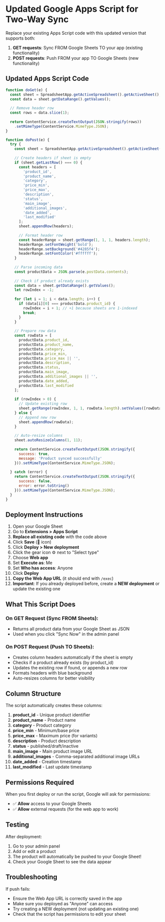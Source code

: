 # Updated Google Apps Script for Two-Way Sync

Replace your existing Apps Script code with this updated version that supports both:
1. **GET requests**: Sync FROM Google Sheets TO your app (existing functionality)
2. **POST requests**: Push FROM your app TO Google Sheets (new functionality)

## Updated Apps Script Code

```javascript
function doGet(e) {
  const sheet = SpreadsheetApp.getActiveSpreadsheet().getActiveSheet();
  const data = sheet.getDataRange().getValues();
  
  // Remove header row
  const rows = data.slice(1);
  
  return ContentService.createTextOutput(JSON.stringify(rows))
    .setMimeType(ContentService.MimeType.JSON);
}

function doPost(e) {
  try {
    const sheet = SpreadsheetApp.getActiveSpreadsheet().getActiveSheet();
    
    // Create headers if sheet is empty
    if (sheet.getLastRow() === 0) {
      const headers = [
        'product_id',
        'product_name', 
        'category',
        'price_min',
        'price_max',
        'description',
        'status',
        'main_image',
        'additional_images',
        'date_added',
        'last_modified'
      ];
      sheet.appendRow(headers);
      
      // Format header row
      const headerRange = sheet.getRange(1, 1, 1, headers.length);
      headerRange.setFontWeight('bold');
      headerRange.setBackground('#4285f4');
      headerRange.setFontColor('#ffffff');
    }
    
    // Parse incoming data
    const productData = JSON.parse(e.postData.contents);
    
    // Check if product already exists
    const data = sheet.getDataRange().getValues();
    let rowIndex = -1;
    
    for (let i = 1; i < data.length; i++) {
      if (data[i][0] === productData.product_id) {
        rowIndex = i + 1; // +1 because sheets are 1-indexed
        break;
      }
    }
    
    // Prepare row data
    const rowData = [
      productData.product_id,
      productData.product_name,
      productData.category,
      productData.price_min,
      productData.price_max || '',
      productData.description,
      productData.status,
      productData.main_image,
      productData.additional_images || '',
      productData.date_added,
      productData.last_modified
    ];
    
    if (rowIndex > 0) {
      // Update existing row
      sheet.getRange(rowIndex, 1, 1, rowData.length).setValues([rowData]);
    } else {
      // Append new row
      sheet.appendRow(rowData);
    }
    
    // Auto-resize columns
    sheet.autoResizeColumns(1, 11);
    
    return ContentService.createTextOutput(JSON.stringify({
      success: true,
      message: 'Product synced successfully'
    })).setMimeType(ContentService.MimeType.JSON);
    
  } catch (error) {
    return ContentService.createTextOutput(JSON.stringify({
      success: false,
      error: error.toString()
    })).setMimeType(ContentService.MimeType.JSON);
  }
}
```

## Deployment Instructions

1. Open your Google Sheet
2. Go to **Extensions > Apps Script**
3. **Replace all existing code** with the code above
4. Click **Save** (💾 icon)
5. Click **Deploy > New deployment**
6. Click the gear icon ⚙️ next to "Select type"
7. Choose **Web app**
8. Set **Execute as**: Me
9. Set **Who has access**: Anyone
10. Click **Deploy**
11. **Copy the Web App URL** (it should end with `/exec`)
12. **Important**: If you already deployed before, create a **NEW deployment** or update the existing one

## What This Script Does

### On GET Request (Sync FROM Sheets):
- Returns all product data from your Google Sheet as JSON
- Used when you click "Sync Now" in the admin panel

### On POST Request (Push TO Sheets):
- Creates column headers automatically if the sheet is empty
- Checks if a product already exists (by product_id)
- Updates the existing row if found, or appends a new row
- Formats headers with blue background
- Auto-resizes columns for better visibility

## Column Structure

The script automatically creates these columns:
1. **product_id** - Unique product identifier
2. **product_name** - Product name
3. **category** - Product category
4. **price_min** - Minimum/base price
5. **price_max** - Maximum price (for variants)
6. **description** - Product description
7. **status** - published/draft/inactive
8. **main_image** - Main product image URL
9. **additional_images** - Comma-separated additional image URLs
10. **date_added** - Creation timestamp
11. **last_modified** - Last update timestamp

## Permissions Required

When you first deploy or run the script, Google will ask for permissions:
- ✅ **Allow** access to your Google Sheets
- ✅ **Allow** external requests (for the web app to work)

## Testing

After deployment:
1. Go to your admin panel
2. Add or edit a product
3. The product will automatically be pushed to your Google Sheet!
4. Check your Google Sheet to see the data appear

## Troubleshooting

If push fails:
- Ensure the Web App URL is correctly saved in the app
- Make sure you deployed as "Anyone" can access
- Try creating a NEW deployment (not updating an existing one)
- Check that the script has permissions to edit your sheet
